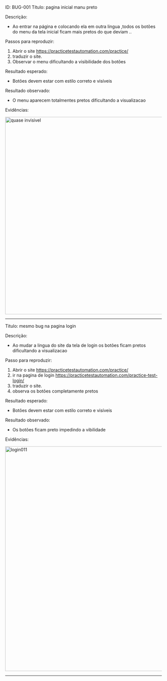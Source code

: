 ID: BUG-001
Título: pagina inicial manu preto
  

Descrição:
- Ao entrar na página e colocando ela em outra lingua ,todos os botões do menu da tela inicial ficam mais pretos do que deviam ..

Passos para reproduzir:
1. Abrir o site https://practicetestautomation.com/practice/
2. traduzir o site.
3. Observar o menu dificultando a visibilidade dos botões

Resultado esperado:
- Botões devem estar com estilo correto e visíveis

Resultado observado:
- O menu aparecem totalmentes pretos dificultando a visualizacao


Evidências:

<img width="1558" height="634" alt="quase invisivel" src="https://github.com/user-attachments/assets/6836ed61-ddba-49ca-ba20-4d79b8243ce3" />



 
***

Titulo: mesmo bug na pagina login

Descrição:
- Ao mudar a lingua do site da tela de login os botões ficam pretos dificultando a visualizacao

Passo para reproduzir:
1. Abrir o site https://practicetestautomation.com/practice/
2. ir na pagina de login https://practicetestautomation.com/practice-test-login/
3. traduzir o site.
4. observa os botões completamente pretos

Resultado esperado:
- Botões devem estar com estilo correto e visíveis

Resultado observado:
- Os botões ficam preto impedindo a vibilidade 

Evidências:

<img width="1015" height="722" alt="login011" src="https://github.com/user-attachments/assets/4807c405-6b11-4966-8e41-71506e6935cf" />

***



